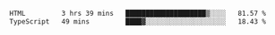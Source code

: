 <!--START_SECTION:waka-->

```txt
HTML         3 hrs 39 mins   ████████████████████▒░░░░   81.57 %
TypeScript   49 mins         ████▓░░░░░░░░░░░░░░░░░░░░   18.43 %
```

<!--END_SECTION:waka-->
